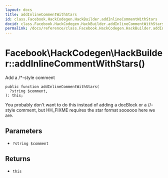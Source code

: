 ```yaml
---
layout: docs
title: addInlineCommentWithStars
id: class.Facebook.HackCodegen.HackBuilder.addInlineCommentWithStars
docid: class.Facebook.HackCodegen.HackBuilder.addInlineCommentWithStars
permalink: /docs/reference/class.Facebook.HackCodegen.HackBuilder.addInlineCommentWithStars/
---
```

# Facebook\\HackCodegen\\HackBuilder::addInlineCommentWithStars()




Add a /*-style comment




``` Hack
public function addInlineCommentWithStars(
  ?string $comment,
): this;
```




You probably don't want to do this instead
of adding a docBlock or a //-style comment, but HH_FIXME requires
the star format soooooo here we are.




## Parameters




+ ` ?string $comment `




## Returns




* ` this `